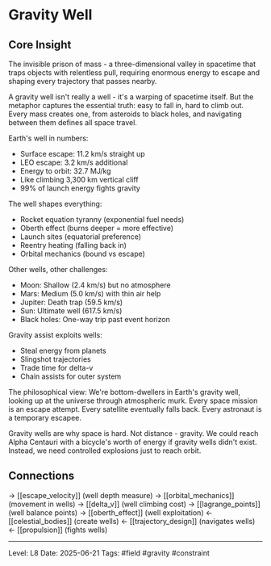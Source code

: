 # Gravity Well

## Core Insight
The invisible prison of mass - a three-dimensional valley in spacetime that traps objects with relentless pull, requiring enormous energy to escape and shaping every trajectory that passes nearby.

A gravity well isn't really a well - it's a warping of spacetime itself. But the metaphor captures the essential truth: easy to fall in, hard to climb out. Every mass creates one, from asteroids to black holes, and navigating between them defines all space travel.

Earth's well in numbers:
- Surface escape: 11.2 km/s straight up
- LEO escape: 3.2 km/s additional
- Energy to orbit: 32.7 MJ/kg
- Like climbing 3,300 km vertical cliff
- 99% of launch energy fights gravity

The well shapes everything:
- Rocket equation tyranny (exponential fuel needs)
- Oberth effect (burns deeper = more effective)
- Launch sites (equatorial preference)
- Reentry heating (falling back in)
- Orbital mechanics (bound vs escape)

Other wells, other challenges:
- Moon: Shallow (2.4 km/s) but no atmosphere
- Mars: Medium (5.0 km/s) with thin air help
- Jupiter: Death trap (59.5 km/s)
- Sun: Ultimate well (617.5 km/s)
- Black holes: One-way trip past event horizon

Gravity assist exploits wells:
- Steal energy from planets
- Slingshot trajectories
- Trade time for delta-v
- Chain assists for outer system

The philosophical view:
We're bottom-dwellers in Earth's gravity well, looking up at the universe through atmospheric murk. Every space mission is an escape attempt. Every satellite eventually falls back. Every astronaut is a temporary escapee.

Gravity wells are why space is hard. Not distance - gravity. We could reach Alpha Centauri with a bicycle's worth of energy if gravity wells didn't exist. Instead, we need controlled explosions just to reach orbit.

## Connections
→ [[escape_velocity]] (well depth measure)
→ [[orbital_mechanics]] (movement in wells)
→ [[delta_v]] (well climbing cost)
→ [[lagrange_points]] (well balance points)
→ [[oberth_effect]] (well exploitation)
← [[celestial_bodies]] (create wells)
← [[trajectory_design]] (navigates wells)
← [[propulsion]] (fights wells)

---
Level: L8
Date: 2025-06-21
Tags: #field #gravity #constraint